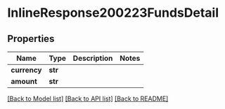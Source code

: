 # InlineResponse200223FundsDetail

## Properties
Name | Type | Description | Notes
------------ | ------------- | ------------- | -------------
**currency** | **str** |  | 
**amount** | **str** |  | 

[[Back to Model list]](../README.md#documentation-for-models) [[Back to API list]](../README.md#documentation-for-api-endpoints) [[Back to README]](../README.md)


